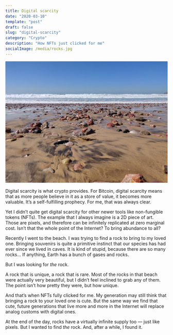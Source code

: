 ```yaml
---
title: Digital scarcity
date: "2020-03-10"
template: "post"
draft: false
slug: "digital-scarcity"
category: "Crypto"
description: "How NFTs just clicked for me"
socialImage: /media/rocks.jpg
---
```


![](/media/rocks.jpg)

Digital scarcity is what crypto provides. For Bitcoin, digital scarcity means that as more people believe in it as a store of value, it becomes more valuable. It’s a self-fulfilling prophecy. For me, that was always clear.

Yet I didn’t quite get digital scarcity for other newer tools like non-fungible tokens (NFTs). The example that I always imagine is a 2D piece of art. Those are pixels, and therefore can be infinitely replicated at zero marginal cost. Isn’t that the whole point of the Internet? To bring abundance to all?

Recently I went to the beach. I was trying to find a rock to bring to my loved one. Bringing souvenirs is quite a primitive instinct that our species has had ever since we lived in caves. It is kind of stupid, because there are so many rocks... If anything, Earth has a bunch of gases and rocks.

But I was looking for *the* rock.

A rock that is unique, a rock that is rare. Most of the rocks in that beach were actually very beautiful, but I didn’t feel inclined to grab any of them. The point isn’t how pretty they were, but how unique.

And that’s when NFTs fully clicked for me. My generation may still think that bringing a rock to your loved one is cute. But the same way we find that cute, future generations that live more and more in the Internet will replace analog customs with digital ones.

At the end of the day, rocks have a virtually infinite supply too — just like pixels. But I wanted to find *the* rock. And, after a while, I found it.